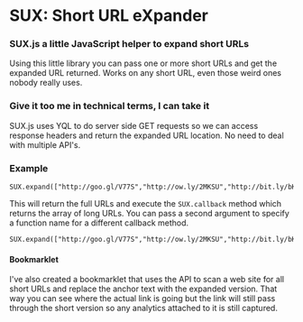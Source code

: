 SUX: Short URL eXpander
=======================

### SUX.js a little JavaScript helper to expand short URLs

Using this little library you can pass one or more short URLs and get the expanded URL returned. Works on any short URL, even those weird ones nobody really uses.

### Give it too me in technical terms, I can take it

SUX.js uses YQL to do server side GET requests so we can access response headers and return the expanded URL location. No need to deal with multiple API's.

### Example

    SUX.expand(["http://goo.gl/V77S","http://ow.ly/2MKSU","http://bit.ly/bKIvIF"]);

This will return the full URLs and execute the `SUX.callback` method which returns the array of long URLs. You can pass a second argument to specify a function name for a different callback method.

	SUX.expand(["http://goo.gl/V77S","http://ow.ly/2MKSU","http://bit.ly/bKIvIF"],"doSomethingWithLongURLs");

#### Bookmarklet

I've also created a bookmarklet that uses the API to scan a web site for all short URLs and replace the anchor text with the expanded version. That way you can see where the actual link is going but the link will still pass through the short version so any analytics attached to it is still captured.



	